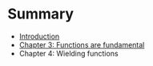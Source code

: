 # Summary

* [Introduction](README.md)
* [Chapter 3: Functions are fundamental](chapter_1_functions_are_fundamental.md)
* Chapter 4: Wielding functions

